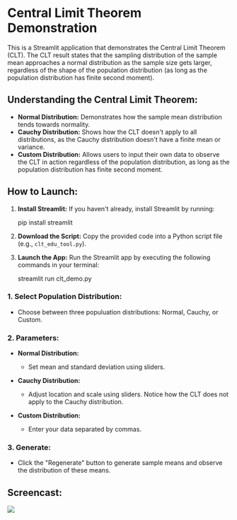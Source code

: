 # Central Limit Theorem Demonstration

This is a Streamlit application that demonstrates the Central Limit Theorem (CLT). The CLT result states that the sampling distribution of the sample mean approaches a normal distribution as the sample size gets larger, regardless of the shape of the population distribution (as long as the population distribution has finite second moment).

## Understanding the Central Limit Theorem:

- **Normal Distribution:** Demonstrates how the sample mean distribution tends towards normality.
- **Cauchy Distribution:** Shows how the CLT doesn't apply to all distributions, as the Cauchy distribution doesn't have a finite mean or variance. 
- **Custom Distribution:** Allows users to input their own data to observe the CLT in action regardless of the population distribution, as long as the population distribution has finite second moment.

## How to Launch:

1. **Install Streamlit:** If you haven't already, install Streamlit by running:

   pip install streamlit

3. **Download the Script:** Copy the provided code into a Python script file (e.g., `clt_edu_tool.py`).

4. **Launch the App:** Run the Streamlit app by executing the following commands in your terminal:

   streamlit run clt_demo.py

### 1. Select Population Distribution:
- Choose between three populuation distributions: Normal, Cauchy, or Custom.

### 2. Parameters:
- **Normal Distribution:**
  - Set mean and standard deviation using sliders.

- **Cauchy Distribution:**
  - Adjust location and scale using sliders. Notice how the CLT does not apply to the Cauchy distribution.

- **Custom Distribution:**
  - Enter your data separated by commas.

### 3. Generate:
- Click the "Regenerate" button to generate sample means and observe the distribution of these means.
  
## Screencast:
![](screencast.gif)


